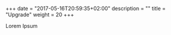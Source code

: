 +++
date = "2017-05-16T20:59:35+02:00"
description = ""
title = "Upgrade"
weight = 20
+++

Lorem Ipsum
